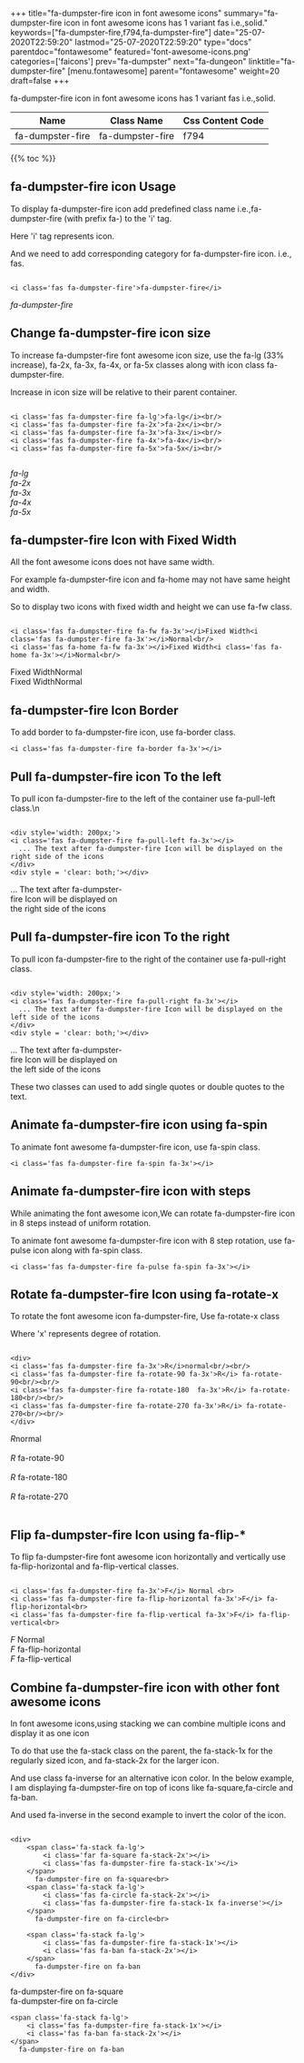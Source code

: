 +++
title="fa-dumpster-fire icon in font awesome icons"
summary="fa-dumpster-fire icon in font awesome icons has 1 variant fas i.e.,solid."
keywords=["fa-dumpster-fire,f794,fa-dumpster-fire"]
date="25-07-2020T22:59:20"
lastmod="25-07-2020T22:59:20"
type="docs"
parentdoc="fontawesome"
featured='font-awesome-icons.png'
categories=['faicons']
prev="fa-dumpster"
next="fa-dungeon"
linktitle="fa-dumpster-fire"
[menu.fontawesome]
parent="fontawesome"
weight=20
draft=false
+++


fa-dumpster-fire icon in font awesome icons has 1 variant fas i.e.,solid.

<div class='table-responsive'><table class='table'><thead><tr><th>Name</th><th>Class Name</th><th>Css Content Code</th></tr></thead><tbody><tr><td>fa-dumpster-fire</td><td>fa-dumpster-fire</td><td>f794</td></tr></tbody></table></div>


{{% toc %}}


## fa-dumpster-fire icon Usage

To display fa-dumpster-fire icon add predefined class name i.e.,fa-dumpster-fire (with prefix fa-) to the 'i' tag.

Here 'i' tag represents icon.

And we need to add corresponding category for fa-dumpster-fire icon. i.e., fas.


```

<i class='fas fa-dumpster-fire'>fa-dumpster-fire</i>
```

<i class='fas fa-dumpster-fire'>fa-dumpster-fire</i>




## Change fa-dumpster-fire icon size
To increase fa-dumpster-fire font awesome icon size, use the fa-lg (33% increase), fa-2x, fa-3x, fa-4x, or fa-5x classes along with icon class fa-dumpster-fire.

Increase in icon size will be relative to their parent container. 

```

<i class='fas fa-dumpster-fire fa-lg'>fa-lg</i><br/>
<i class='fas fa-dumpster-fire fa-2x'>fa-2x</i><br/>
<i class='fas fa-dumpster-fire fa-3x'>fa-3x</i><br/>
<i class='fas fa-dumpster-fire fa-4x'>fa-4x</i><br/>
<i class='fas fa-dumpster-fire fa-5x'>fa-5x</i><br/>
            
```

<i class='fas fa-dumpster-fire fa-lg'>fa-lg</i><br/>
<i class='fas fa-dumpster-fire fa-2x'>fa-2x</i><br/>
<i class='fas fa-dumpster-fire fa-3x'>fa-3x</i><br/>
<i class='fas fa-dumpster-fire fa-4x'>fa-4x</i><br/>
<i class='fas fa-dumpster-fire fa-5x'>fa-5x</i><br/>
            



## fa-dumpster-fire Icon with Fixed Width 

All the font awesome icons does not have same width.

For example fa-dumpster-fire icon and fa-home may not have same height and width.

So to display two icons with fixed width and height we can use fa-fw class.


```

<i class='fas fa-dumpster-fire fa-fw fa-3x'></i>Fixed Width<i class='fas fa-dumpster-fire fa-3x'></i>Normal<br/>
<i class='fas fa-home fa-fw fa-3x'></i>Fixed Width<i class='fas fa-home fa-3x'></i>Normal<br/>
```

<i class='fas fa-dumpster-fire fa-fw fa-3x'></i>Fixed Width<i class='fas fa-dumpster-fire fa-3x'></i>Normal<br/>
<i class='fas fa-home fa-fw fa-3x'></i>Fixed Width<i class='fas fa-home fa-3x'></i>Normal<br/>



## fa-dumpster-fire Icon Border 

To add border to fa-dumpster-fire icon, use fa-border class.


```
<i class='fas fa-dumpster-fire fa-border fa-3x'></i>

```
<i class='fas fa-dumpster-fire fa-border fa-3x'></i>





## Pull fa-dumpster-fire icon To the left

To pull icon fa-dumpster-fire to the left of the container use fa-pull-left class.\n

```

<div style='width: 200px;'>
<i class='fas fa-dumpster-fire fa-pull-left fa-3x'></i>
  ... The text after fa-dumpster-fire Icon will be displayed on the right side of the icons
</div>
<div style = 'clear: both;'></div>
```

<div style='width: 200px;'>
<i class='fas fa-dumpster-fire fa-pull-left fa-3x'></i>
  ... The text after fa-dumpster-fire Icon will be displayed on the right side of the icons
</div>
<div style = 'clear: both;'></div>




## Pull fa-dumpster-fire icon To the right
To pull icon fa-dumpster-fire to the right of the container use fa-pull-right class.

```

<div style='width: 200px;'>
<i class='fas fa-dumpster-fire fa-pull-right fa-3x'></i>
  ... The text after fa-dumpster-fire Icon will be displayed on the left side of the icons
</div>
<div style = 'clear: both;'></div>
```

<div style='width: 200px;'>
<i class='fas fa-dumpster-fire fa-pull-right fa-3x'></i>
  ... The text after fa-dumpster-fire Icon will be displayed on the left side of the icons
</div>
<div style = 'clear: both;'></div>

These two classes can used to add single quotes or double quotes to the text.


## Animate fa-dumpster-fire icon using fa-spin
To animate font awesome fa-dumpster-fire icon, use fa-spin class.

```
<i class='fas fa-dumpster-fire fa-spin fa-3x'></i>
```
<i class='fas fa-dumpster-fire fa-spin fa-3x'></i>




## Animate fa-dumpster-fire icon with steps
While animating the font awesome icon,We can rotate fa-dumpster-fire icon in 8 steps instead of uniform rotation.

To animate font awesome fa-dumpster-fire icon with 8 step rotation, use fa-pulse icon along with fa-spin class.


```
<i class='fas fa-dumpster-fire fa-pulse fa-spin fa-3x'></i>

```
<i class='fas fa-dumpster-fire fa-pulse fa-spin fa-3x'></i>





## Rotate fa-dumpster-fire Icon using fa-rotate-x
To rotate the font awesome icon fa-dumpster-fire, Use fa-rotate-x class

Where 'x' represents degree of rotation.


```

<div>
<i class='fas fa-dumpster-fire fa-3x'>R</i>normal<br/><br/>
<i class='fas fa-dumpster-fire fa-rotate-90 fa-3x'>R</i> fa-rotate-90<br/><br/> 
<i class='fas fa-dumpster-fire fa-rotate-180  fa-3x'>R</i> fa-rotate-180<br/><br/> 
<i class='fas fa-dumpster-fire fa-rotate-270 fa-3x'>R</i> fa-rotate-270<br/><br/>
</div>
```

<div>
<i class='fas fa-dumpster-fire fa-3x'>R</i>normal<br/><br/>
<i class='fas fa-dumpster-fire fa-rotate-90 fa-3x'>R</i> fa-rotate-90<br/><br/> 
<i class='fas fa-dumpster-fire fa-rotate-180  fa-3x'>R</i> fa-rotate-180<br/><br/> 
<i class='fas fa-dumpster-fire fa-rotate-270 fa-3x'>R</i> fa-rotate-270<br/><br/>
</div>




## Flip fa-dumpster-fire Icon using fa-flip-*
To flip fa-dumpster-fire font awesome icon horizontally and vertically use fa-flip-horizontal and fa-flip-vertical classes. 

```

<i class='fas fa-dumpster-fire fa-3x'>F</i> Normal <br>
<i class='fas fa-dumpster-fire fa-flip-horizontal fa-3x'>F</i> fa-flip-horizontal<br>
<i class='fas fa-dumpster-fire fa-flip-vertical fa-3x'>F</i> fa-flip-vertical<br>
```

<i class='fas fa-dumpster-fire fa-3x'>F</i> Normal <br>
<i class='fas fa-dumpster-fire fa-flip-horizontal fa-3x'>F</i> fa-flip-horizontal<br>
<i class='fas fa-dumpster-fire fa-flip-vertical fa-3x'>F</i> fa-flip-vertical<br>




## Combine fa-dumpster-fire icon with other font awesome icons
In font awesome icons,using stacking we can combine multiple icons and display it as one icon 

To do that use the fa-stack class on the parent, the fa-stack-1x for the regularly sized icon, and fa-stack-2x for the larger icon.

And use class fa-inverse for an alternative icon color. 
In the below example, I am displaying fa-dumpster-fire on top of icons like fa-square,fa-circle and fa-ban.

And used fa-inverse in the second example to invert the color of the icon.

```

<div>
    <span class='fa-stack fa-lg'>
        <i class='far fa-square fa-stack-2x'></i>
        <i class='fas fa-dumpster-fire fa-stack-1x'></i>
    </span>
      fa-dumpster-fire on fa-square<br>
    <span class='fa-stack fa-lg'>
        <i class='fas fa-circle fa-stack-2x'></i>
        <i class='fas fa-dumpster-fire fa-stack-1x fa-inverse'></i>
    </span>
      fa-dumpster-fire on fa-circle<br>

    <span class='fa-stack fa-lg'>
        <i class='fas fa-dumpster-fire fa-stack-1x'></i>
        <i class='fas fa-ban fa-stack-2x'></i>
    </span>
      fa-dumpster-fire on fa-ban
</div>
```

<div>
    <span class='fa-stack fa-lg'>
        <i class='far fa-square fa-stack-2x'></i>
        <i class='fas fa-dumpster-fire fa-stack-1x'></i>
    </span>
      fa-dumpster-fire on fa-square<br>
    <span class='fa-stack fa-lg'>
        <i class='fas fa-circle fa-stack-2x'></i>
        <i class='fas fa-dumpster-fire fa-stack-1x fa-inverse'></i>
    </span>
      fa-dumpster-fire on fa-circle<br>

    <span class='fa-stack fa-lg'>
        <i class='fas fa-dumpster-fire fa-stack-1x'></i>
        <i class='fas fa-ban fa-stack-2x'></i>
    </span>
      fa-dumpster-fire on fa-ban
</div>






